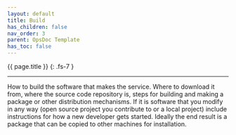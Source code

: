 ```yaml
---
layout: default
title: Build
has_children: false
nav_order: 3
parent: OpsDoc Template
has_toc: false
---
```


{{ page.title }}
{: .fs-7 }

---

How to build the software that makes the service. Where to download it from, where the source code repository is, steps for building and making a package or other distribution mechanisms. If it is software that you modify in any way (open source project you contribute to or a local project) include instructions for how a new developer gets started. Ideally the end result is a package that can be copied to other machines for installation.
